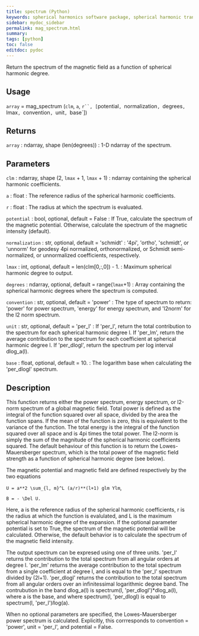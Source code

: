 ```yaml
---
title: spectrum (Python)
keywords: spherical harmonics software package, spherical harmonic transform, legendre functions, multitaper spectral analysis, fortran, Python, gravity, magnetic field
sidebar: mydoc_sidebar
permalink: mag_spectrum.html
summary:
tags: [python]
toc: false
editdoc: pydoc
---
```


Return the spectrum of the magnetic field as a function of spherical harmonic degree.

## Usage

`array` = mag_spectrum (`clm`, `a`, `r``, [`potential`, `normalization`, `degrees`, `lmax`, `convention`, `unit`, `base`])

## Returns

`array` : ndarray, shape (len(degrees))
:   1-D ndarray of the spectrum.

## Parameters

`clm` : ndarray, shape (2, `lmax` + 1, `lmax` + 1)
:   ndarray containing the spherical harmonic coefficients.

`a` : float
:   The reference radius of the spherical harmonic coefficients.

`r` : float
:   The radius at which the spectrum is evaluated.

`potential` : bool, optional, default = False
:   If True, calculate the spectrum of the magnetic potential. Otherwise, calculate the spectrum of the magnetic intensity (default).

`normalization` : str, optional, default = 'schmidt'
:   '4pi', 'ortho', 'schmidt', or 'unnorm' for geodesy 4pi normalized, orthonormalized, or Schmidt semi-normalized, or unnormalized coefficients, respectively.

`lmax` : int, optional, default = len(clm[0,:,0]) - 1.
:   Maximum spherical harmonic degree to output.

`degrees` : ndarray, optional, default = range(`lmax`+1)
:   Array containing the spherical harmonic degrees where the spectrum is computed.

`convention` : str, optional, default = 'power'
:   The type of spectrum to return: 'power' for power spectrum, 'energy' for energy spectrum, and 'l2norm' for the l2 norm spectrum.

`unit` : str, optional, default = 'per_l'
:   If 'per_l', return the total contribution to the spectrum for each spherical harmonic degree l. If 'per_lm', return the average contribution to the spectrum for each coefficient at spherical harmonic degree l. If 'per_dlogl', return the spectrum per log interval dlog_a(l).

`base` : float, optional, default = 10.
:    The logarithm base when calculating the 'per_dlogl' spectrum.

## Description

This function returns either the power spectrum, energy spectrum, or l2-norm spectrum of a global magnetic field. Total power is defined as the integral of the function squared over all space, divided by the area the function spans. If the mean of the function is zero, this is equivalent to the variance of the function. The total energy is the integral of the function squared over all space and is 4pi times the total power. The l2-norm is simply the sum of the magnitude of the spherical harmonic coefficients squared. The default behaviour of this function is to return the Lowes-Mauersberger spectrum, which is the total power of the magnetic field strength as a function of spherical harmonic degree (see below).

The magnetic potential and magnetic field are defined respectively by the two equations

`U = a**2 \sum_{l, m}^L (a/r)**(l+1) glm Ylm`,

`B = - \Del U.`

Here, a is the reference radius of the spherical harmonic coefficients, r is the radius at which the function is evalulated, and L is the maximum spherical harmonic degree of the expansion. If the optional parameter potential is set to True, the spectrum of the magnetic potential will be calculated. Otherwise, the default behavior is to calculate the spectrum of the magnetic field intensity.

The output spectrum can be expresed using one of three units. 'per_l' returns the contribution to the total spectrum from all angular orders at degree l. 'per_lm' returns the average contribution to the total spectrum from a single coefficient at degree l, and is equal to the 'per_l' spectrum divided by (2l+1). 'per_dlogl' returns the contribution to the total spectrum from all angular orders over an infinitessimal logarithmic degree band. The contrubution in the band dlog_a(l) is spectrum(l, 'per_dlogl')*dlog_a(l), where a is the base, and where spectrum(l, 'per_dlogl) is equal to spectrum(l, 'per_l')*l*log(a).

When no optional parameters are specified, the Lowes-Mauersberger power spectrum is calculated. Explicitly, this corrresponds to convention = 'power', unit = 'per_l', and potential = False.
